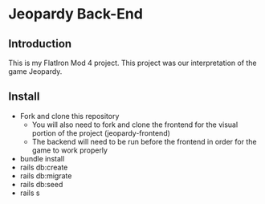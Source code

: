 # Jeopardy Back-End

## Introduction
This is my FlatIron Mod 4 project. This project was our interpretation of the game Jeopardy.

## Install 
 - Fork and clone this repository
    - You will also need to fork and clone the frontend for the visual portion of the project (jeopardy-frontend)
    - The backend will need to be run before the frontend in order for the game to work properly
 - bundle install
 - rails db:create
 - rails db:migrate
 - rails db:seed
 - rails s